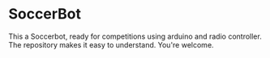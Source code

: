 # SoccerBot
This a Soccerbot, ready for competitions using arduino and radio controller. The repository makes it easy to understand. You're welcome.
